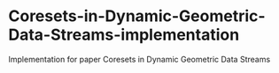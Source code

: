 # Coresets-in-Dynamic-Geometric-Data-Streams-implementation
Implementation for paper Coresets in Dynamic Geometric Data Streams
